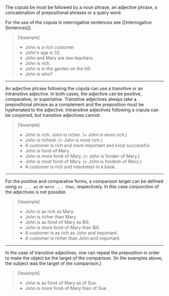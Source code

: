 The copula be must be followed by a noun phrase, an adjective phrase, a concatenation of prepositional phrases or a query word. 

For the use of the copula in interrogative sentences see [[Interrogative Sentences]].

>[!example]
>* John is a rich customer. 
>* John's age is 32. 
>* John and Mary are two teachers. 
>* John is rich. 
>* John is in the garden on the hill. 
>* John is who?

---
An adjective phrase following the copula can use a transitive or an intransitive adjective. In both cases, the adjective can be positive, comparative, or superlative. Transitive adjectives always take a prepositional phrase as a complement and the preposition must be hyphenated to the adjective. Intransitive adjectives following a copula can be conjoined, but transitive adjectives cannot.

>[!example]
>* John is rich. John is richer. (= John is more rich.) 
>* John is richest. (= John is most rich.) 
>* A customer is rich and more important and most successful. 
>* John is fond-of Mary. 
>* John is more fond-of Mary. (= John is fonder-of Mary.)
>* John is most fond-of Mary. (= John is fondest-of Mary.) 
>* A customer is rich and interested-in a bank.

---
For the positive and comparative forms, a comparison target can be defined using `as ... as` or `more ... than`, respectively. In this case conjunction of the adjectives is not possible.

>[!example]
>* John is as rich as Mary. 
>* John is richer than Mary. 
>* John is as fond-of Mary as Bill. 
>* John is more fond-of Mary than Bill. 
>* A customer is as rich as John and important. 
>* A customer is richer than John and important.

---
In the case of transitive adjectives, one can repeat the preposition in order to make the object be the target of the comparison. (In the examples above, the subject was the target of the comparison.)

>[!example]
>* John is as fond-of Mary as of Sue. 
>* John is more fond-of Mary than of Sue.

